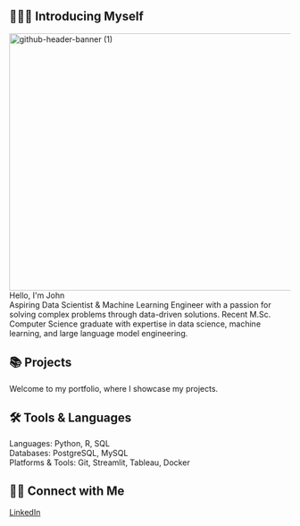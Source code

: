 🙋🏻‍♀️ Introducing Myself
---
<img width="1700" height="460" alt="github-header-banner (1)" src="https://github.com/user-attachments/assets/681f92bc-1656-4d7a-9f5a-d74f049ec2bd" />
Hello, I'm John<br>
Aspiring Data Scientist & Machine Learning Engineer with a passion for solving complex problems through data-driven solutions. Recent M.Sc. Computer Science graduate with expertise in data science, machine learning, and large language model engineering.

📚 Projects
---
Welcome to my portfolio, where I showcase my projects.

🛠️ Tools & Languages
---
Languages: Python, R, SQL<br>
Databases: PostgreSQL, MySQL<br>
Platforms & Tools: Git, Streamlit, Tableau, Docker

👋🏻 Connect with Me
---
[LinkedIn](https://www.linkedin.com/in/johnuschold)
